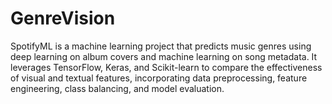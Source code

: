 # GenreVision
SpotifyML is a machine learning project that predicts music genres using deep learning on album covers and machine learning on song metadata. It leverages TensorFlow, Keras, and Scikit-learn to compare the effectiveness of visual and textual features, incorporating data preprocessing, feature engineering, class balancing, and model evaluation.
